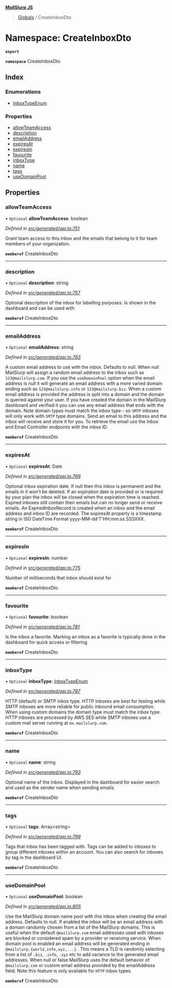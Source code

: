 **[MailSlurp JS](../README.md)**

> [Globals](../README.md) / CreateInboxDto

# Namespace: CreateInboxDto

**`export`** 

**`namespace`** CreateInboxDto

## Index

### Enumerations

* [InboxTypeEnum](../enums/createinboxdto.inboxtypeenum.md)

### Properties

* [allowTeamAccess](createinboxdto.md#allowteamaccess)
* [description](createinboxdto.md#description)
* [emailAddress](createinboxdto.md#emailaddress)
* [expiresAt](createinboxdto.md#expiresat)
* [expiresIn](createinboxdto.md#expiresin)
* [favourite](createinboxdto.md#favourite)
* [inboxType](createinboxdto.md#inboxtype)
* [name](createinboxdto.md#name)
* [tags](createinboxdto.md#tags)
* [useDomainPool](createinboxdto.md#usedomainpool)

## Properties

### allowTeamAccess

• `Optional` **allowTeamAccess**: boolean

*Defined in [src/generated/api.ts:751](https://github.com/mailslurp/mailslurp-client/blob/751f7bb/src/generated/api.ts#L751)*

Grant team access to this inbox and the emails that belong to it for team members of your organization.

**`memberof`** CreateInboxDto

___

### description

• `Optional` **description**: string

*Defined in [src/generated/api.ts:757](https://github.com/mailslurp/mailslurp-client/blob/751f7bb/src/generated/api.ts#L757)*

Optional description of the inbox for labelling purposes. Is shown in the dashboard and can be used with

**`memberof`** CreateInboxDto

___

### emailAddress

• `Optional` **emailAddress**: string

*Defined in [src/generated/api.ts:763](https://github.com/mailslurp/mailslurp-client/blob/751f7bb/src/generated/api.ts#L763)*

A custom email address to use with the inbox. Defaults to null. When null MailSlurp will assign a random email address to the inbox such as `123@mailslurp.com`. If you use the `useDomainPool` option when the email address is null it will generate an email address with a more varied domain ending such as `123@mailslurp.info` or `123@mailslurp.biz`. When a custom email address is provided the address is split into a domain and the domain is queried against your user. If you have created the domain in the MailSlurp dashboard and verified it you can use any email address that ends with the domain. Note domain types must match the inbox type - so `SMTP` inboxes will only work with `SMTP` type domains. Send an email to this address and the inbox will receive and store it for you. To retrieve the email use the Inbox and Email Controller endpoints with the inbox ID.

**`memberof`** CreateInboxDto

___

### expiresAt

• `Optional` **expiresAt**: Date

*Defined in [src/generated/api.ts:769](https://github.com/mailslurp/mailslurp-client/blob/751f7bb/src/generated/api.ts#L769)*

Optional inbox expiration date. If null then this inbox is permanent and the emails in it won't be deleted. If an expiration date is provided or is required by your plan the inbox will be closed when the expiration time is reached. Expired inboxes still contain their emails but can no longer send or receive emails. An ExpiredInboxRecord is created when an inbox and the email address and inbox ID are recorded. The expiresAt property is a timestamp string in ISO DateTime Format yyyy-MM-dd'T'HH:mm:ss.SSSXXX.

**`memberof`** CreateInboxDto

___

### expiresIn

• `Optional` **expiresIn**: number

*Defined in [src/generated/api.ts:775](https://github.com/mailslurp/mailslurp-client/blob/751f7bb/src/generated/api.ts#L775)*

Number of milliseconds that inbox should exist for

**`memberof`** CreateInboxDto

___

### favourite

• `Optional` **favourite**: boolean

*Defined in [src/generated/api.ts:781](https://github.com/mailslurp/mailslurp-client/blob/751f7bb/src/generated/api.ts#L781)*

Is the inbox a favorite. Marking an inbox as a favorite is typically done in the dashboard for quick access or filtering

**`memberof`** CreateInboxDto

___

### inboxType

• `Optional` **inboxType**: [InboxTypeEnum](../enums/createinboxdto.inboxtypeenum.md)

*Defined in [src/generated/api.ts:787](https://github.com/mailslurp/mailslurp-client/blob/751f7bb/src/generated/api.ts#L787)*

HTTP (default) or SMTP inbox type. HTTP inboxes are best for testing while SMTP inboxes are more reliable for public inbound email consumption. When using custom domains the domain type must match the inbox type. HTTP inboxes are processed by AWS SES while SMTP inboxes use a custom mail server running at `mx.mailslurp.com`.

**`memberof`** CreateInboxDto

___

### name

• `Optional` **name**: string

*Defined in [src/generated/api.ts:793](https://github.com/mailslurp/mailslurp-client/blob/751f7bb/src/generated/api.ts#L793)*

Optional name of the inbox. Displayed in the dashboard for easier search and used as the sender name when sending emails.

**`memberof`** CreateInboxDto

___

### tags

• `Optional` **tags**: Array\<string>

*Defined in [src/generated/api.ts:799](https://github.com/mailslurp/mailslurp-client/blob/751f7bb/src/generated/api.ts#L799)*

Tags that inbox has been tagged with. Tags can be added to inboxes to group different inboxes within an account. You can also search for inboxes by tag in the dashboard UI.

**`memberof`** CreateInboxDto

___

### useDomainPool

• `Optional` **useDomainPool**: boolean

*Defined in [src/generated/api.ts:805](https://github.com/mailslurp/mailslurp-client/blob/751f7bb/src/generated/api.ts#L805)*

Use the MailSlurp domain name pool with this inbox when creating the email address. Defaults to null. If enabled the inbox will be an email address with a domain randomly chosen from a list of the MailSlurp domains. This is useful when the default `@mailslurp.com` email addresses used with inboxes are blocked or considered spam by a provider or receiving service. When domain pool is enabled an email address will be generated ending in `@mailslurp.{world,info,xyz,...}` . This means a TLD is randomly selecting from a list of `.biz`, `.info`, `.xyz` etc to add variance to the generated email addresses. When null or false MailSlurp uses the default behavior of `@mailslurp.com` or custom email address provided by the emailAddress field. Note this feature is only available for `HTTP` inbox types.

**`memberof`** CreateInboxDto
